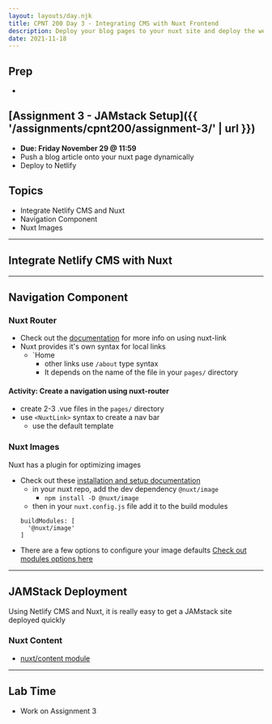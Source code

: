 ```yaml
---
layout: layouts/day.njk
title: CPNT 200 Day 3 - Integrating CMS with Nuxt Frontend
description: Deploy your blog pages to your nuxt site and deploy the website to netlify.
date: 2021-11-18
---
```


## Prep
- 

## [Assignment 3 - JAMstack Setup]({{ '/assignments/cpnt200/assignment-3/' | url }})
- **Due: Friday November 29 @ 11:59**
- Push a blog article onto your nuxt page dynamically
- Deploy to Netlify

## Topics
- Integrate Netlify CMS and Nuxt
- Navigation Component
- Nuxt Images
---

## Integrate Netlify CMS with Nuxt

---
## Navigation Component

### Nuxt Router
- Check out the [documentation](https://nuxtjs.org/docs/features/nuxt-components/) for more info on using nuxt-link
- Nuxt provides it's own syntax for local links
  - `<NuxtLink to="/">Home</NuxtLink>
    - other links use `/about` type syntax
    - It depends on the name of the file in your `pages/` directory

 

#### Activity: Create a navigation using nuxt-router
- create 2-3 .vue files in the `pages/` directory
- use `<NuxtLink>` syntax to create a nav bar
  - use the default template

### Nuxt Images
Nuxt has a plugin for optimizing images
- Check out these [installation and setup documentation](https://image.nuxtjs.org/getting-started/installation)
  - in your nuxt repo, add the dev dependency `@nuxt/image`
    - `npm install -D @nuxt/image`
  - then in your `nuxt.config.js` file add it to the build modules
  ``` 
  buildModules: [
    '@nuxt/image'
  ]
  ```
- There are a few options to configure your image defaults [Check out modules options here](https://image.nuxtjs.org/api/options/)

---
## JAMStack Deployment
Using Netlify CMS and Nuxt, it is really easy to get a JAMstack site deployed quickly
### Nuxt Content
- [nuxt/content module](https://content.nuxtjs.org/)

---

## Lab Time
- Work on Assignment 3